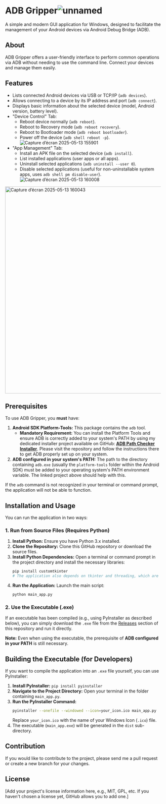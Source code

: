 # ADB Gripper![unnamed](https://github.com/user-attachments/assets/3932e1c9-c73a-49c4-8439-aff8800ca67c)


A simple and modern GUI application for Windows, designed to facilitate the management of your Android devices via Android Debug Bridge (ADB).

## About

ADB Gripper offers a user-friendly interface to perform common operations via ADB without needing to use the command line. Connect your devices and manage them easily.

## Features

* Lists connected Android devices via USB or TCP/IP (`adb devices`).
* Allows connecting to a device by its IP address and port (`adb connect`).
* Displays basic information about the selected device (model, Android version, battery level).
* "Device Control" Tab:
    * Reboot device normally (`adb reboot`).
    * Reboot to Recovery mode (`adb reboot recovery`).
    * Reboot to Bootloader mode (`adb reboot bootloader`).
    * Power off the device (`adb shell reboot -p`).
 ![Capture d’écran 2025-05-13 155901](https://github.com/user-attachments/assets/3c5b0ca6-aaa1-4da8-a365-47119fb72998)
* "App Management" Tab:
    * Install an APK file on the selected device (`adb install`).
    * List installed applications (user apps or all apps).
    * Uninstall selected applications (`adb uninstall --user 0`).
    * Disable selected applications (useful for non-uninstallable system apps, uses `adb shell pm disable-user`).
![Capture d’écran 2025-05-13 160008](https://github.com/user-attachments/assets/02949f2e-7650-45ae-98ae-4bfc4bd6c2b3)
<img width="668" alt="Capture d’écran 2025-05-13 160043" src="https://github.com/user-attachments/assets/3b80dd37-cb0e-47e2-af94-ba9e0de150a9" />

## Prerequisites

To use ADB Gripper, you **must** have:

1.  **Android SDK Platform-Tools:** This package contains the `adb` tool.
    * **Mandatory Requirement:** You can install the Platform Tools and ensure ADB is correctly added to your system's PATH by using my dedicated installer project available on GitHub: **[ADB Path Checker Installer](https://github.com/Djkawada/ADB-Path-Checker-Installer)**. Please visit the repository and follow the instructions there to get ADB properly set up on your system.
2.  **ADB configured in your system's PATH:** The path to the directory containing `adb.exe` (usually the `platform-tools` folder within the Android SDK) must be added to your operating system's PATH environment variable. The linked project above should help with this.

If the `adb` command is not recognized in your terminal or command prompt, the application will not be able to function.

## Installation and Usage

You can run the application in two ways:

### 1. Run from Source Files (Requires Python)

1.  **Install Python:** Ensure you have Python 3.x installed.
2.  **Clone the Repository:** Clone this GitHub repository or download the source files.
3.  **Install Python Dependencies:** Open a terminal or command prompt in the project directory and install the necessary libraries:
    ```bash
    pip install customtkinter
    # The application also depends on tkinter and threading, which are included with standard Python.
    ```
4.  **Run the Application:** Launch the main script:
    ```bash
    python main_app.py
    ```

### 2. Use the Executable (.exe)

If an executable has been compiled (e.g., using PyInstaller as described below), you can simply download the `.exe` file from the [Releases](https://github.com/Djkawada/ADB-Gripper/releases/tag/V1.0.0) section of this repository and run it directly.

**Note:** Even when using the executable, the prerequisite of **ADB configured in your PATH** is still necessary.

## Building the Executable (for Developers)

If you want to compile the application into an `.exe` file yourself, you can use PyInstaller:

1.  **Install PyInstaller:** `pip install pyinstaller`
2.  **Navigate to the Project Directory:** Open your terminal in the folder containing `main_app.py`.
3.  **Run the PyInstaller Command:**
    ```bash
    pyinstaller --onefile --windowed --icon=your_icon.ico main_app.py
    ```
    Replace `your_icon.ico` with the name of your Windows Icon (`.ico`) file.
4.  The executable (`main_app.exe`) will be generated in the `dist` sub-directory.

## Contribution

If you would like to contribute to the project, please send me a pull request or create a new branch for your changes.

## License

[Add your project's license information here, e.g., MIT, GPL, etc. If you haven't chosen a license yet, GitHub allows you to add one.]
